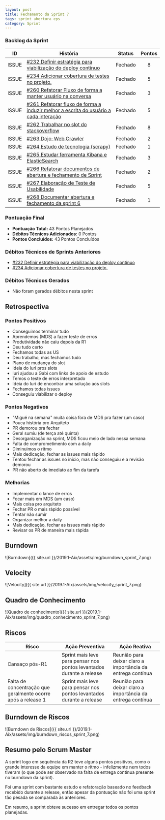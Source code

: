 ```yaml
---
layout: post
title: Fechamento da Sprint 7
tags: sprint abertura eps
category: Sprint
---
```


### Backlog da Sprint

| ID | História | Status | Pontos |
|:--:| ------- | :----: | :----: |
|ISSUE|[#232 Definir estratégia para viabilização do deploy contínuo](https://github.com/fga-eps-mds/2019.1-Aix/issues/232)|Fechado|8|
|ISSUE|[#234 Adicionar cobertura de testes no projeto.](https://github.com/fga-eps-mds/2019.1-Aix/issues/234)|Fechado|5|
|ISSUE|[#260 Refatorar Fluxo de forma a manter usuário na conversa](https://github.com/fga-eps-mds/2019.1-Aix/issues/260)|Fechado|3|
|ISSUE|[#261 Refatorar fluxo de forma a induzir melhor a escrita do usuário a cada interação](https://github.com/fga-eps-mds/2019.1-Aix/issues/261)|Fechado|5|
|ISSUE|[#262 Trabalhar no slot do stackoverflow](https://github.com/fga-eps-mds/2019.1-Aix/issues/262)|Fechado|8|
|ISSUE|[#263 Dojo: Web Crawler](https://github.com/fga-eps-mds/2019.1-Aix/issues/263)|Fechado|2|
|ISSUE|[#264 Estudo de tecnologia (scrapy)](https://github.com/fga-eps-mds/2019.1-Aix/issues/264)|Fechado|1|
|ISSUE|[#265 Estudar ferramenta Kibana e ElasticSearch](https://github.com/fga-eps-mds/2019.1-Aix/issues/265)|Fechado|3|
|ISSUE|[#266 Refatorar documentos de abertura e fechamento de Sprint](https://github.com/fga-eps-mds/2019.1-Aix/issues/266)|Fechado|2|
|ISSUE|[#267 Elaboração de Teste de Usabilidade](https://github.com/fga-eps-mds/2019.1-Aix/issues/267)|Fechado|5|
|ISSUE|[#268 Documentar abertura e fechamento da sprint 6](https://github.com/fga-eps-mds/2019.1-Aix/issues/268)|Fechado|1|

### Pontuação Final

* __Pontuação Total:__ 43 Pontos Planejados
* __Débitos Técnicos Adicionados:__ 0 Pontos 
* __Pontos Concluídos:__ 43 Pontos Concluídos

### Débitos Técnicos de Sprints Anteriores

* [#232 Definir estratégia para viabilização do deploy contínuo](https://github.com/fga-eps-mds/2019.1-Aix/issues/232)
* [#234 Adicionar cobertura de testes no projeto.](https://github.com/fga-eps-mds/2019.1-Aix/issues/234)

### Débitos Técnicos Gerados

* Não foram gerados débitos nesta sprint


## Retrospectiva

### Pontos Positivos

- Conseguimos terminar tudo
- Aprendemos (MDS) a fazer teste de erros
- Produtividade não caiu depois da R1
- Deu tudo certo
- Fechamos todas as US
- Deu trabalho, mas fechamos tudo
- Plano de mudança do slot
- Ideia do Iuri pros slots
- Iuri ajudou a Gabi com links de apoio de estudo
- Temos o teste de erros interpretado
- Ideia do Iuri de encontrar uma solução aos slots
- Fechamos todas issues
- Conseguiu viabilizar o deploy


### Pontos Negativos

- "Migué na semana" muita coisa fora de MDS pra fazer (um caso)
- Pouca história pro Arquiteto
- PR demorou pra fechar
- Geral sumiu (de terça até quinta)
- Desorganização na sprint, MDS ficou meio de lado nessa semana
- Falta de comprometimento com a daily
- Diminuimos o ritmo
- Mais dedicação, fechar as issues mais rápido
- Tentou fechar as issues no início, mas não conseguiu e a revisão demorou
- PR não aberto de imediato ao fim da tarefa


### Melhorias

- Implementar o lance de erros
- Focar mais em MDS (um caso)
- Mais coisa pro arquiteto
- Fechar PR o mais rápido possível
- Tentar não sumir
- Organizar melhor a daily
- Mais dedicação, fechar as issues mais rápido
- Revisar os PR de maneira mais rápida


## Burndown

![Burndown]({{ site.url }}/2019.1-Aix/assets/img/burndown_sprint_7.png)

## Velocity

![Velocity]({{ site.url }}/2019.1-Aix/assets/img/velocity_sprint_7.png)

## Quadro de Conhecimento

![Quadro de conhecimento]({{ site.url }}/2019.1-Aix/assets/img/quadro_conhecimento_sprint_7.png)

## Riscos

| Risco  | Ação Preventiva  | Ação Reativa  |
|---|---|---|
| Cansaço pós-R1 |Sprint mais leve para pensar nos pontos levantados durante a release |Reunião para deixar claro a importância da entrega contínua |
| Falta de concentração que geralmente ocorre após a release 1 |Sprint mais leve para pensar nos pontos levantados durante a release |Reunião para deixar claro a importância da entrega contínua |

## Burndown de Riscos

![Burndown de Riscos]({{ site.url }}/2019.1-Aix/assets/img/burndown_riscos_sprint_7.png)

## Resumo pelo Scrum Master

A sprint logo em sequência da R2 teve alguns pontos positivos, como o grande interesse da equipe em manter o ritmo - infelizmente nem todos tiveram (o que pode ser observado na falta de entrega contínua presente no burndown da sprint).

Foi uma sprint com bastante estudo e refatoração baseado no feedback recebido durante a release, então apesar da pontuação não foi uma sprint tão pesada se comparada às anteriores.

Em resumo, a sprint obteve sucesso em entregar todos os pontos planejadas.